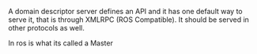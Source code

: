 A domain descriptor server defines an API and it has one default way to serve it, that is through XMLRPC (ROS Compatible). It should be served in other protocols as well. 

In ros is what its called a Master
